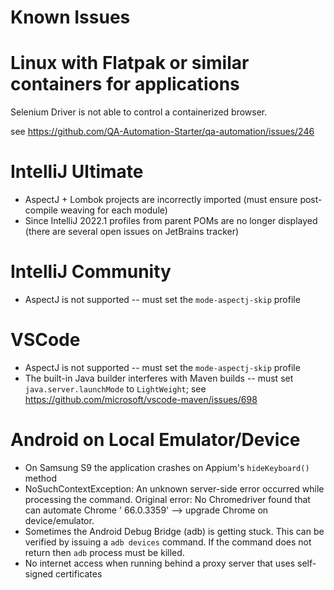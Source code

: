 # Known Issues

# Linux with Flatpak or similar containers for applications

Selenium Driver is not able to control a containerized browser.

see https://github.com/QA-Automation-Starter/qa-automation/issues/246


# IntelliJ Ultimate

* AspectJ + Lombok projects are incorrectly imported (must ensure post-compile
  weaving for each module)
* Since IntelliJ 2022.1 profiles from parent POMs are no longer displayed (there
  are several open issues on JetBrains tracker)


# IntelliJ Community

* AspectJ is not supported -- must set the `mode-aspectj-skip` profile


# VSCode

* AspectJ is not supported -- must set the `mode-aspectj-skip` profile
* The built-in Java builder interferes with Maven builds -- must set
`java.server.launchMode` to `LightWeight`;
see https://github.com/microsoft/vscode-maven/issues/698


# Android on Local Emulator/Device

* On Samsung S9 the application crashes on Appium's `hideKeyboard()` method
* NoSuchContextException: An unknown server-side error occurred while processing
  the command. Original error: No Chromedriver found that can automate Chrome '
  66.0.3359' --> upgrade Chrome on device/emulator.
* Sometimes the Android Debug Bridge (adb) is getting stuck. This can be
  verified by issuing a `adb devices` command. If the command does not return
  then `adb` process must be killed.
* No internet access when running behind a proxy server that uses self-signed
  certificates 
